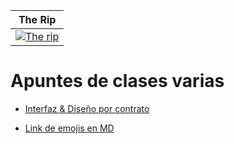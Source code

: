 <div align="center"> 

|The Rip
|-
|[![The rip](https://img.youtube.com/vi/kBOaLjtR4mw/hqdefault.jpg)](https://www.youtube.com/watch?v=kBOaLjtR4mw)

</div>

# Apuntes de clases varias

- [Interfaz & Diseño por contrato](IDpCI.md)

- [Link de emojis en MD](https://gist.github.com/rxaviers/7360908)

